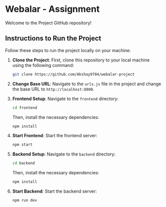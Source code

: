 # Webalar - Assignment

Welcome to the Project GitHub repository!

## Instructions to Run the Project

Follow these steps to run the project locally on your machine:

1. **Clone the Project**: First, clone this repository to your local machine using the following command:
   
   ```bash
   git clone https://github.com/Akshay9704/webalar-project
   ```

2. **Change Base URL**: Navigate to the `urls.js` file in the project and change the base URL to `http://localhost:8000`.

3. **Frontend Setup**: Navigate to the `frontend` directory:
   
   ```bash
   cd frontend
   ```
   
   Then, install the necessary dependencies:
   
   ```bash
   npm install
   ```

4. **Start Frontend**: Start the frontend server:
   
   ```bash
   npm start
   ```

5. **Backend Setup**: Navigate to the `backend` directory:
   
   ```bash
   cd backend
   ```
   
   Then, install the necessary dependencies:
   
   ```bash
   npm install
   ```

6. **Start Backend**: Start the backend server:
   
   ```bash
   npm run dev
   ```
